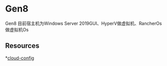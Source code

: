 # Gen8

Gen8 目前宿主机为Windows Server 2019GUI、HyperV做虚拟机、RancherOs做虚拟机Os

## Resources

*[cloud-config](https://github.com/eyouyou/Gen8/blob/master/RancherOs/cloud-config.yml)
